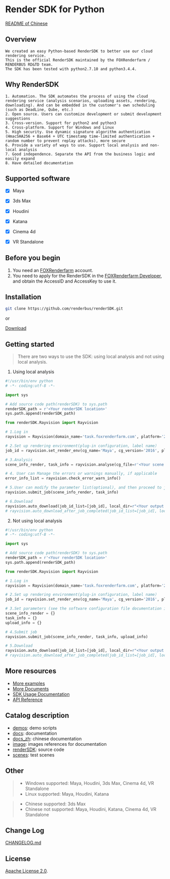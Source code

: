 # Render SDK for Python

[README of Chinese](README-CN.md)


## Overview

    We created an easy Python-based RenderSDK to better use our cloud rendering service.
    This is the official RenderSDK maintained by the FOXRenderfarm / RENDERBUS RD&TD team.
    The SDK has been tested with python2.7.10 and python3.4.4.
    
    
## Why RenderSDK

    1. Automation. The SDK automates the process of using the cloud rendering service (analysis scenarios, uploading assets, rendering, downloading). And can be embedded in the customer's own scheduling (such as DeadLine, Qube, etc.)
    2. Open source. Users can customize development or submit development suggestions
    3. Cross-version. Support for python2 and python3
    4. Cross-platform. Support for Windows and Linux
    5. High security. Use dynamic signature algorithm authentication (HmacSHA256 + Base64 + UTC timestamp time-limited authentication + random number to prevent replay attacks), more secure
    6. Provide a variety of ways to use. Support local analysis and non-local analysis
    7. Good independence. Separate the API from the business logic and easily expand
    8. Have detailed documentation

    
## Supported software

- [x] Maya
- [x] 3ds Max
- [x] Houdini
- [x] Katana
- [x] Cinema 4d
- [x] VR Standalone


## Before you begin

1. You need an [FOXRenderfarm](https://task.foxrenderfarm.com) account.
2. You need to apply for the RenderSDK in the [FOXRenderfarm Developer](https://task.foxrenderfarm.com/user/developer), and obtain the AccessID and AccessKey to use it.


## Installation

```bash
git clone https://github.com/renderbus/renderSDK.git
```

or

[Download](https://github.com/renderbus/renderSDK/archive/master.zip)


## Getting started

> There are two ways to use the SDK: using local analysis and not using local analysis.

1. Using local analysis

```python
#!/usr/bin/env python
# -*- coding:utf-8 -*-

import sys

# Add source code path(renderSDK) to sys.path
renderSDK_path = r'<Your renderSDK location>'
sys.path.append(renderSDK_path)

from renderSDK.Rayvision import Rayvision

# 1.Log in
rayvision = Rayvision(domain_name='task.foxrenderfarm.com', platform='2', access_id='<Your AccessID>', access_key='<Your AccessKey>', workspace='<SDK workspace: The path to save job information and logs>')

# 2.Set up rendering environment(plug-in configuration, label name）
job_id = rayvision.set_render_env(cg_name='Maya', cg_version='2016', plugin_config={"mtoa": "3.0.1.1"}, label_name='label_name')

# 3.Analysis
scene_info_render, task_info = rayvision.analyse(cg_file=r'<Your scene file path>')

# 4. User can Manage the errors or warnings manually, if applicable
error_info_list = rayvision.check_error_warn_info()

# 5.User can modify the parameter list(optional), and then proceed to job submitting
rayvision.submit_job(scene_info_render, task_info)

# 6.Download
rayvision.auto_download(job_id_list=[job_id], local_dir=r"<Your output path>")
# rayvision.auto_download_after_job_completed(job_id_list=[job_id], local_dir=r"c:/renderfarm/sdk_test/output")

```

2. Not using local analysis

```python
#!/usr/bin/env python
# -*- coding:utf-8 -*-

import sys

# Add source code path(renderSDK) to sys.path
renderSDK_path = r'<Your renderSDK location>'
sys.path.append(renderSDK_path)

from renderSDK.Rayvision import Rayvision

# 1.Log in
rayvision = Rayvision(domain_name='task.foxrenderfarm.com', platform='2', access_id='<Your AccessID>', access_key='<Your AccessKey>', workspace='<SDK workspace: The path to save job information and logs>')

# 2.Set up rendering environment(plug-in configuration, label name）
job_id = rayvision.set_render_env(cg_name='Maya', cg_version='2016', plugin_config={"mtoa": "3.0.1.1"}, label_name='label_name')

# 3.Set parameters (see the software configuration file documentation in the docs directory)
scene_info_render = {}
task_info = {}
upload_info = {}

# 4.Submit job
rayvision.submit_job(scene_info_render, task_info, upload_info)

# 5.Download
rayvision.auto_download(job_id_list=[job_id], local_dir=r"<Your output path>")
# rayvision.auto_download_after_job_completed(job_id_list=[job_id], local_dir=r"<Your output path>")

```


## More resources
- [More examples](demos)
- [More Documents](docs)
- [SDK Usage Documentation](docs/SDK%20Usage%20Documentation.md)
- [API Reference](docs/RAYVISION%20Render%20API%20V3.0.pdf)


## Catalog description

- [demos](demos): demo scripts
- [docs](docs): documentation
- [docs_zh](docs_zh): chinese documentation
- [image](image): images references for documentation
- [renderSDK](renderSDK): source code
- [scenes](scenes): test scenes


## Other

> - Windows supported: Maya, Houdini, 3ds Max, Cinema 4d, VR Standalone
> - Linux supported: Maya, Houdini, Katana

> - Chinese supported: 3ds Max
> - Chinese not supported: Maya, Houdini, Katana, Cinema 4d, VR Standalone


## Change Log

[CHANGELOG.md](CHANGELOG.md)


## License

[Apache License 2.0](https://github.com/renderbus/renderSDK/blob/master/LICENSE).
